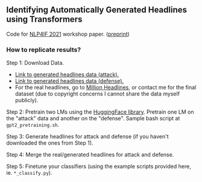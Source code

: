 ## Identifying Automatically Generated Headlines using Transformers

Code for [NLP4IF 2021](http://www.netcopia.net/nlp4if/) workshop paper. ([preprint](https://arxiv.org/abs/2009.13375))

### How to replicate results?

Step 1: Download Data.
  * [Link to generated headlines data (attack).](https://drive.google.com/file/d/1pGNqrQmNxIlKDQYux9mCip-H-bSsreSY/view?usp=sharing)
  * [Link to generated headlines data (defense).](https://drive.google.com/file/d/1y_zFKSpJ2CTRnSoUq7cz3q4Ir-bERKVl/view?usp=sharing)
  * For the real headlines, go to [Million Headlines](https://www.kaggle.com/therohk/million-headlines), or contact me for the final dataset (due to copyright concerns I cannot share the data myself publicly).

Step 2: Pretrain two LMs using the [HuggingFace library](https://github.com/huggingface/transformers/tree/master/examples/language-modeling). Pretrain one LM on the "attack" data and another on the "defense". Sample bash script at `gpt2_pretraining.sh`.

Step 3: Generate headlines for attack and defense (if you haven't downloaded the ones from Step 1).

Step 4: Merge the real/generated headlines for attack and defense.

Step 5: Finetune your classifiers (using the example scripts provided here, ie. `*_classify.py`).
